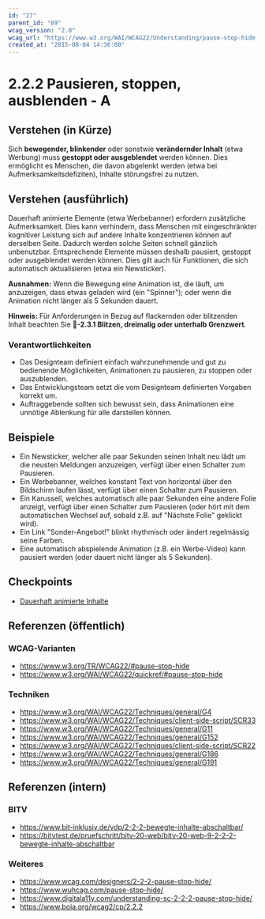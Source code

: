 ```yaml
---
id: "27"
parent_id: "69"
wcag_version: "2.0"
wcag_url: "https://www.w3.org/WAI/WCAG22/Understanding/pause-stop-hide.html"
created_at: "2015-08-04 14:36:00"
---
```


# 2.2.2 Pausieren, stoppen, ausblenden - A

## Verstehen (in Kürze)

Sich **bewegender, blinkender** oder sonstwie **verändernder Inhalt** (etwa Werbung) muss **gestoppt oder ausgeblendet** werden können. Dies ermöglicht es Menschen, die davon abgelenkt werden (etwa bei Aufmerksamkeitsdefiziten), Inhalte störungsfrei zu nutzen.

## Verstehen (ausführlich)

Dauerhaft animierte Elemente (etwa Werbebanner) erfordern zusätzliche Aufmerksamkeit. Dies kann verhindern, dass Menschen mit eingeschränkter kognitiver Leistung sich auf andere Inhalte konzentrieren können auf derselben Seite. Dadurch werden solche Seiten schnell gänzlich unbenutzbar. Entsprechende Elemente müssen deshalb pausiert, gestoppt oder ausgeblendet werden können. Dies gilt auch für Funktionen, die sich automatisch aktualisieren (etwa ein Newsticker).

**Ausnahmen:** Wenn die Bewegung eine Animation ist, die läuft, um anzuzeigen, dass etwas geladen wird (ein "Spinner"); oder wenn die Animation nicht länger als 5 Sekunden dauert.

**Hinweis:** Für Anforderungen in Bezug auf flackernden oder blitzenden Inhalt beachten Sie **📜-2.3.1 Blitzen, dreimalig oder unterhalb Grenzwert**.

### Verantwortlichkeiten

- Das Designteam definiert einfach wahrzunehmende und gut zu bedienende Möglichkeiten, Animationen zu pausieren, zu stoppen oder auszublenden.
- Das Entwicklungsteam setzt die vom Designteam definierten Vorgaben korrekt um.
- Auftraggebende sollten sich bewusst sein, dass Animationen eine unnötige Ablenkung für alle darstellen können.

## Beispiele

- Ein Newsticker, welcher alle paar Sekunden seinen Inhalt neu lädt um die neusten Meldungen anzuzeigen, verfügt über einen Schalter zum Pausieren.
- Ein Werbebanner, welches konstant Text von horizontal über den Bildschirm laufen lässt, verfügt über einen Schalter zum Pausieren.
- Ein Karussell, welches automatisch alle paar Sekunden eine andere Folie anzeigt, verfügt über einen Schalter zum Pausieren (oder hört mit dem automatischen Wechsel auf, sobald z.B. auf "Nächste Folie" geklickt wird).
- Ein Link "Sonder-Angebot!" blinkt rhythmisch oder ändert regelmässig seine Farben.
- Eine automatisch abspielende Animation (z.B. ein Werbe-Video) kann pausiert werden (oder dauert nicht länger als 5 Sekunden).

## Checkpoints

- [Dauerhaft animierte Inhalte](dauerhaft-animierte-inhalte)

## Referenzen (öffentlich)

### WCAG-Varianten
- <https://www.w3.org/TR/WCAG22/#pause-stop-hide>
- <https://www.w3.org/WAI/WCAG22/quickref/#pause-stop-hide>

### Techniken
- <https://www.w3.org/WAI/WCAG22/Techniques/general/G4>
- <https://www.w3.org/WAI/WCAG22/Techniques/client-side-script/SCR33>
- <https://www.w3.org/WAI/WCAG22/Techniques/general/G11>
- <https://www.w3.org/WAI/WCAG22/Techniques/general/G152>
- <https://www.w3.org/WAI/WCAG22/Techniques/client-side-script/SCR22>
- <https://www.w3.org/WAI/WCAG22/Techniques/general/G186>
- <https://www.w3.org/WAI/WCAG22/Techniques/general/G191>

## Referenzen (intern)

### BITV
- <https://www.bit-inklusiv.de/vdp/2-2-2-bewegte-inhalte-abschaltbar/>
- <https://bitvtest.de/pruefschritt/bitv-20-web/bitv-20-web-9-2-2-2-bewegte-inhalte-abschaltbar>

### Weiteres
- <https://www.wcag.com/designers/2-2-2-pause-stop-hide/>
- <https://www.wuhcag.com/pause-stop-hide/>
- <https://www.digitala11y.com/understanding-sc-2-2-2-pause-stop-hide/>
- <https://www.boia.org/wcag2/cp/2.2.2>